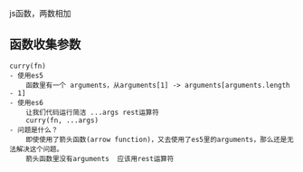 js函数，两数相加

## 函数收集参数
    curry(fn)
    - 使用es5
        函数里有一个 arguments，从arguments[1] -> arguments[arguments.length - 1]
    - 使用es6
        让我们代码运行简洁 ...args rest运算符
        curry(fn, ...args)
    - 问题是什么？
        即使使用了箭头函数(arrow function)，又去使用了es5里的arguments，那么还是无法解决这个问题。
        箭头函数里没有arguments  应该用rest运算符
        
